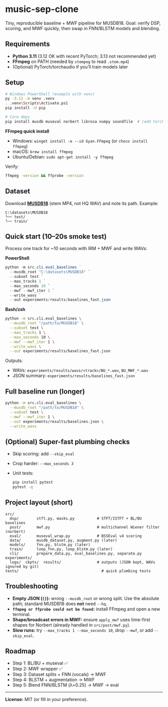# music-sep-clone

Tiny, reproducible baseline + MWF pipeline for MUSDB18. Goal: verify DSP, scoring, and MWF quickly, then swap in FNN/BLSTM models and blending.

## Requirements

* **Python 3.11** (3.12 OK with recent PyTorch; 3.13 not recommended yet)
* **FFmpeg** on PATH (needed by `stempeg` to read `.stem.mp4`)
* (Optional) PyTorch/torchaudio if you’ll train models later

## Setup

```bash
# Windows PowerShell (example with venv)
py -3.11 -m venv .venv
. .venv\Scripts\Activate.ps1
pip install -U pip

# Core deps
pip install musdb museval norbert librosa numpy soundfile  # (add torch/torchaudio later if training)
```

**FFmpeg quick install**

* Windows: `winget install -e --id Gyan.FFmpeg` (or `choco install ffmpeg`)
* macOS: `brew install ffmpeg`
* Ubuntu/Debian: `sudo apt-get install -y ffmpeg`

Verify:

```bash
ffmpeg -version && ffprobe -version
```

## Dataset

Download [**MUSDB18**](https://sigsep.github.io/datasets/musdb.html) (stem MP4, not HQ WAV) and note its path. Example:

```
C:\datasets\MUSDB18
└── test/
└── train/
```

## Quick start (10–20s smoke test)

Process one track for ~10 seconds with IRM + MWF and write WAVs:

**PowerShell**

```powershell
python -m src.cli.eval_baselines `
  --musdb_root "C:\datasets\MUSDB18" `
  --subset test `
  --max_tracks 1 `
  --max_seconds 10 `
  --mwf --mwf_iter 1 `
  --write_wavs `
  --out experiments/results/baselines_fast.json
```

**Bash/zsh**

```bash
python -m src.cli.eval_baselines \
  --musdb_root "/path/to/MUSDB18" \
  --subset test \
  --max_tracks 1 \
  --max_seconds 10 \
  --mwf --mwf_iter 1 \
  --write_wavs \
  --out experiments/results/baselines_fast.json
```

Outputs:

* WAVs: `experiments/results/wavs/<track>/BU_*.wav`, `BU_MWF_*.wav`
* JSON summary: `experiments/results/baselines_fast.json`

## Full baseline run (longer)

```bash
python -m src.cli.eval_baselines \
  --musdb_root "/path/to/MUSDB18" \
  --subset test \
  --mwf --mwf_iter 1 \
  --out experiments/results/baselines.json \
  --write_wavs
```

## (Optional) Super-fast plumbing checks

* Skip scoring: add `--skip_eval`
* Crop harder: `--max_seconds 3`
* Unit tests:

  ```bash
  pip install pytest
  pytest -q
  ```

## Project layout (short)

```
src/
  dsp/        stft.py, masks.py          # STFT/ISTFT + BL/BU baselines
  post/       mwf.py                     # multichannel Wiener filter (norbert)
  eval/       museval_wrap.py            # BSSEval v4 scoring
  data/       musdb_dataset.py, augment.py (later)
  models/     fnn.py, blstm.py (later)
  train/      loop_fnn.py, loop_blstm.py (later)
  cli/        prepare_data.py, eval_baselines.py, separate.py
experiments/
  logs/  ckpts/  results/                # outputs (JSON kept, WAVs ignored by git)
tests/                                     # quick plumbing tests
```

## Troubleshooting

* **Empty JSON (`{}`):** wrong `--musdb_root` or wrong split. Use the absolute path; standard MUSDB18 does **not** need `--hq`.
* **`ffmpeg or ffprobe could not be found`:** install FFmpeg and open a new terminal.
* **Shape/broadcast errors in MWF:** ensure `apply_mwf` uses time-first shapes for Norbert (already handled in `src/post/mwf.py`).
* **Slow runs:** try `--max_tracks 1 --max_seconds 10`, drop `--mwf`, or add `--skip_eval`.

## Roadmap

* Step 1: BL/BU + museval ✅
* Step 2: MWF wrapper ✅
* Step 3: Dataset splits + FNN (vocals) → MWF
* Step 4: BLSTM + augmentation → MWF
* Step 5: Blend FNN/BLSTM (λ=0.25) → MWF → eval

---

**License:** MIT (or fill in your preference).
